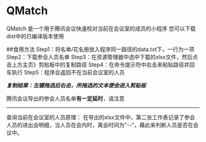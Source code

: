 # QMatch
QMatch 是一个用于腾讯会议快速校对当前在会议室的成员的小程序
您可以下载dist中的已编译版本使用

##食用方法
Step1：将名单/花名册放入程序同一路径的data.txt下，一行为一项
Step2：下载参会人员名单
Step3：在资源管理器中选中下载的xlsx文件，然后点击上方主页》剪贴板中的复制路径
Step4：在命令提示符中右击来粘贴路径并回车执行
Step5：程序会返回不在当前会议室的人员

***复制结果：左键拖选后右击，所拖选的文本便会进入剪贴板***

腾讯会议导出的参会人员名单**有一定延时**，请注意
__________
查询当前在会议室的人员原理：
在导出的xlsx文件中，第二张工作表记录了参会人员的进出会明细，当人员在会内时，离会时间为“--”，藉此来判断人员是否在会议中。